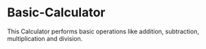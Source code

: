 # Basic-Calculator
This Calculator performs basic operations like addition, subtraction, multiplication and division.
